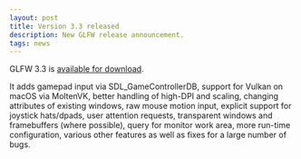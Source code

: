 ```yaml
---
layout: post
title: Version 3.3 released
description: New GLFW release announcement.
tags: news
---
```


GLFW 3.3 is [available for download](download.html).

It adds gamepad input via SDL\_GameControllerDB, support for Vulkan on macOS via
MoltenVK, better handling of high-DPI and scaling, changing attributes of
existing windows, raw mouse motion input, explicit support for joystick
hats/dpads, user attention requests, transparent windows and framebuffers (where
possible), query for monitor work area, more run-time configuration, various
other features as well as fixes for a large number of bugs.

